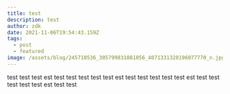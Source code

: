 ```yaml
---
title: test
description: test
author: zdk
date: 2021-11-06T19:54:43.159Z
tags:
  - post
  - featured
image: /assets/blog/245710536_305799831081056_4071331320196077770_n.jpg
---
```

test test test est test test test test test est test test test test test est test test test test test est test test